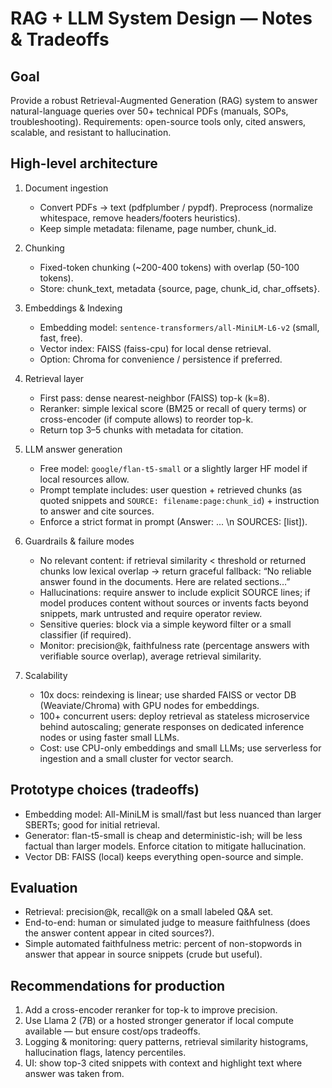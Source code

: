# RAG + LLM System Design — Notes & Tradeoffs

## Goal
Provide a robust Retrieval-Augmented Generation (RAG) system to answer natural-language queries over 50+ technical PDFs (manuals, SOPs, troubleshooting). Requirements: open-source tools only, cited answers, scalable, and resistant to hallucination.

## High-level architecture
1. Document ingestion
   - Convert PDFs → text (pdfplumber / pypdf). Preprocess (normalize whitespace, remove headers/footers heuristics).
   - Keep simple metadata: filename, page number, chunk_id.

2. Chunking
   - Fixed-token chunking (~200-400 tokens) with overlap (50-100 tokens).
   - Store: chunk_text, metadata {source, page, chunk_id, char_offsets}.

3. Embeddings & Indexing
   - Embedding model: `sentence-transformers/all-MiniLM-L6-v2` (small, fast, free).
   - Vector index: FAISS (faiss-cpu) for local dense retrieval.
   - Option: Chroma for convenience / persistence if preferred.

4. Retrieval layer
   - First pass: dense nearest-neighbor (FAISS) top-k (k=8).
   - Reranker: simple lexical score (BM25 or recall of query terms) or cross-encoder (if compute allows) to reorder top-k.
   - Return top 3–5 chunks with metadata for citation.

5. LLM answer generation
   - Free model: `google/flan-t5-small` or a slightly larger HF model if local resources allow.
   - Prompt template includes: user question + retrieved chunks (as quoted snippets and `SOURCE: filename:page:chunk_id`) + instruction to answer and cite sources.
   - Enforce a strict format in prompt (Answer: ... \n SOURCES: [list]).

6. Guardrails & failure modes
   - No relevant content: if retrieval similarity < threshold or returned chunks low lexical overlap → return graceful fallback: “No reliable answer found in the documents. Here are related sections…”
   - Hallucinations: require answer to include explicit SOURCE lines; if model produces content without sources or invents facts beyond snippets, mark untrusted and require operator review.
   - Sensitive queries: block via a simple keyword filter or a small classifier (if required).
   - Monitor: precision@k, faithfulness rate (percentage answers with verifiable source overlap), average retrieval similarity.

7. Scalability
   - 10x docs: reindexing is linear; use sharded FAISS or vector DB (Weaviate/Chroma) with GPU nodes for embeddings.
   - 100+ concurrent users: deploy retrieval as stateless microservice behind autoscaling; generate responses on dedicated inference nodes or using faster small LLMs.
   - Cost: use CPU-only embeddings and small LLMs; use serverless for ingestion and a small cluster for vector search.

## Prototype choices (tradeoffs)
- Embedding model: All-MiniLM is small/fast but less nuanced than larger SBERTs; good for initial retrieval.
- Generator: flan-t5-small is cheap and deterministic-ish; will be less factual than larger models. Enforce citation to mitigate hallucination.
- Vector DB: FAISS (local) keeps everything open-source and simple.

## Evaluation
- Retrieval: precision@k, recall@k on a small labeled Q&A set.
- End-to-end: human or simulated judge to measure faithfulness (does the answer content appear in cited sources?).
- Simple automated faithfulness metric: percent of non-stopwords in answer that appear in source snippets (crude but useful).

## Recommendations for production
1. Add a cross-encoder reranker for top-k to improve precision.
2. Use Llama 2 (7B) or a hosted stronger generator if local compute available — but ensure cost/ops tradeoffs.
3. Logging & monitoring: query patterns, retrieval similarity histograms, hallucination flags, latency percentiles.
4. UI: show top-3 cited snippets with context and highlight text where answer was taken from.
